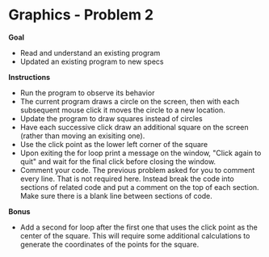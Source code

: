 # Graphics - Problem 2

**Goal**

- Read and understand an existing program
- Updated an existing program to new specs

**Instructions**

- Run the program to observe its behavior
- The current program draws a circle on the screen, then with each subsequent mouse click it moves the circle to a new location.
- Update the program to draw squares instead of circles
- Have each successive click draw an additional square on the screen (rather than moving an exisiting one).
- Use the click point as the lower left corner of the square
- Upon exiting the for loop print a message on the window, "Click again to quit" and wait for the final click before closing the window.
- Comment your code. The previous problem asked for you to comment every line. That is not required here. Instead break the code into sections of related code and put a comment on the top of each section. Make sure there is a blank line between sections of code.

**Bonus**

- Add a second for loop after the first one that uses the click point as the center of the square. This will require some additional calculations to generate the coordinates of the points for the square.
